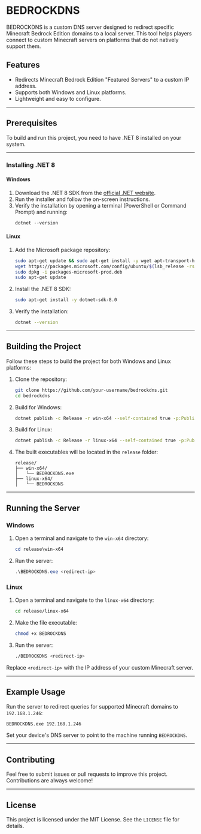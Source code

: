 # BEDROCKDNS

BEDROCKDNS is a custom DNS server designed to redirect specific Minecraft Bedrock Edition domains to a local server. This tool helps players connect to custom Minecraft servers on platforms that do not natively support them.

## Features
- Redirects Minecraft Bedrock Edition "Featured Servers" to a custom IP address.
- Supports both Windows and Linux platforms.
- Lightweight and easy to configure.

---

## Prerequisites

To build and run this project, you need to have .NET 8 installed on your system.

---

### Installing .NET 8

#### Windows
1. Download the .NET 8 SDK from the [official .NET website](https://dotnet.microsoft.com/download).
2. Run the installer and follow the on-screen instructions.
3. Verify the installation by opening a terminal (PowerShell or Command Prompt) and running:
   ```powershell
   dotnet --version
   ```

#### Linux
1. Add the Microsoft package repository:
   ```bash
   sudo apt-get update && sudo apt-get install -y wget apt-transport-https software-properties-common
   wget https://packages.microsoft.com/config/ubuntu/$(lsb_release -rs)/packages-microsoft-prod.deb -O packages-microsoft-prod.deb
   sudo dpkg -i packages-microsoft-prod.deb
   sudo apt-get update
   ```
2. Install the .NET 8 SDK:
   ```bash
   sudo apt-get install -y dotnet-sdk-8.0
   ```
3. Verify the installation:
   ```bash
   dotnet --version
   ```

---

## Building the Project

Follow these steps to build the project for both Windows and Linux platforms:

1. Clone the repository:
   ```bash
   git clone https://github.com/your-username/bedrockdns.git
   cd bedrockdns
   ```

2. Build for Windows:
   ```bash
   dotnet publish -c Release -r win-x64 --self-contained true -p:PublishSingleFile=true -o ./release/win-x64
   ```

3. Build for Linux:
   ```bash
   dotnet publish -c Release -r linux-x64 --self-contained true -p:PublishSingleFile=true -o ./release/linux-x64
   ```

4. The built executables will be located in the `release` folder:
   ```
   release/
   ├── win-x64/
   │   └── BEDROCKDNS.exe
   ├── linux-x64/
   │   └── BEDROCKDNS
   ```

---

## Running the Server

### Windows
1. Open a terminal and navigate to the `win-x64` directory:
   ```powershell
   cd release\win-x64
   ```
2. Run the server:
   ```powershell
   .\BEDROCKDNS.exe <redirect-ip>
   ```

### Linux
1. Open a terminal and navigate to the `linux-x64` directory:
   ```bash
   cd release/linux-x64
   ```
2. Make the file executable:
   ```bash
   chmod +x BEDROCKDNS
   ```
3. Run the server:
   ```bash
   ./BEDROCKDNS <redirect-ip>
   ```

Replace `<redirect-ip>` with the IP address of your custom Minecraft server.

---

## Example Usage

Run the server to redirect queries for supported Minecraft domains to `192.168.1.246`:
```bash
BEDROCKDNS.exe 192.168.1.246
```

Set your device's DNS server to point to the machine running `BEDROCKDNS`.

---

## Contributing

Feel free to submit issues or pull requests to improve this project. Contributions are always welcome!

---

## License

This project is licensed under the MIT License. See the `LICENSE` file for details.